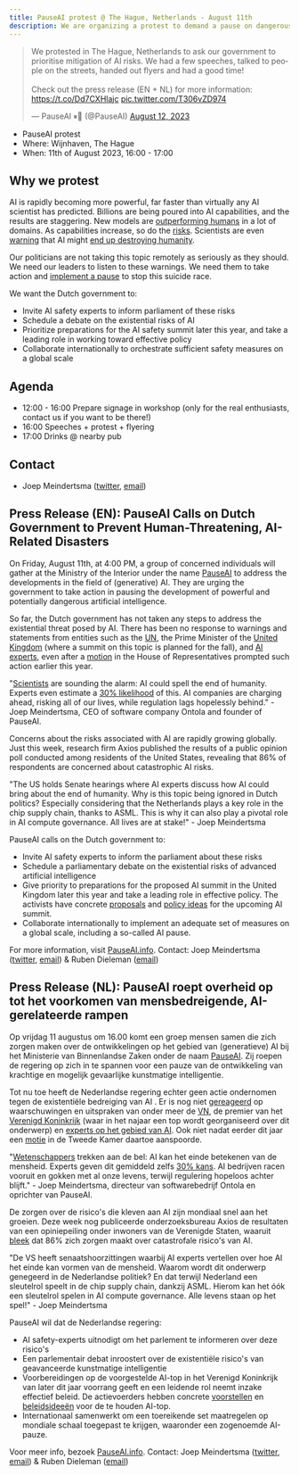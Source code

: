 ```yaml
---
title: PauseAI protest @ The Hague, Netherlands - August 11th
description: We are organizing a protest to demand a pause on dangerous AI development.
---
```


<script>
    import WidgetConsent from '$lib/components/widget-consent/WidgetConsent.svelte'
</script>

<WidgetConsent>
<div>
<blockquote class="twitter-tweet"><p lang="en" dir="ltr">We protested in The Hague, Netherlands to ask our government to prioritise mitigation of AI risks. We had a few speeches, talked to people on the streets, handed out flyers and had a good time!<br><br>Check out the press release (EN + NL) for more information: <a href="https://t.co/Dd7CXHlajc">https://t.co/Dd7CXHlajc</a> <a href="https://t.co/T306vZD974">pic.twitter.com/T306vZD974</a></p>&mdash; PauseAI ⏸🤖 (@PauseAI) <a href="https://twitter.com/PauseAI/status/1690290512643719168?ref_src=twsrc%5Etfw">August 12, 2023</a></blockquote> <script async src="https://platform.twitter.com/widgets.js" charset="utf-8"></script>
</div>
</WidgetConsent>

- PauseAI protest
- Where: Wijnhaven, The Hague
- When: 11th of August 2023, 16:00 - 17:00

## Why we protest

AI is rapidly becoming more powerful, far faster than virtually any AI scientist has predicted.
Billions are being poured into AI capabilities, and the results are staggering.
New models are [outperforming humans](/sota) in a lot of domains.
As capabilities increase, so do the [risks](/risks).
Scientists are even [warning](https://www.safe.ai/statement-on-ai-risk) that AI might [end up destroying humanity](/xrisk).

Our politicians are not taking this topic remotely as seriously as they should.
We need our leaders to listen to these warnings.
We need them to take action and [implement a pause](/proposal) to stop this suicide race.

We want the Dutch government to:

- Invite AI safety experts to inform parliament of these risks
- Schedule a debate on the existential risks of AI
- Prioritize preparations for the AI safety summit later this year, and take a leading role in working toward effective policy
- Collaborate internationally to orchestrate sufficient safety measures on a global scale

## Agenda

- 12:00 - 16:00 Prepare signage in workshop (only for the real enthusiasts, contact us if you want to be there!)
- 16:00 Speeches + protest + flyering
- 17:00 Drinks @ nearby pub

## Contact

- Joep Meindertsma ([twitter](https://twitter.com/joepmeindertsma), [email](mailto:joep@ontola.io))

## Press Release (EN): PauseAI Calls on Dutch Government to Prevent Human-Threatening, AI-Related Disasters

On Friday, August 11th, at 4:00 PM, a group of concerned individuals will gather at the Ministry of the Interior under the name [PauseAI](http://pauseai.info) to address the developments in the field of (generative) AI. They are urging the government to take action in pausing the development of powerful and potentially dangerous artificial intelligence.

So far, the Dutch government has not taken any steps to address the existential threat posed by AI. There has been no response to warnings and statements from entities such as the [UN](https://www.linkedin.com/feed/update/urn:li:activity:7075767810336923648), the Prime Minister of the [United Kingdom](https://www.theguardian.com/technology/2023/may/25/no-10-acknowledges-existential-risk-ai-first-time-rishi-sunak?) (where a summit on this topic is planned for the fall), and [AI experts](https://nos.nl/op3/artikel/2012979-wetenschappers-waarschuwen-voor-kunstmatige-intelligentie), even after a [motion](https://www.parlementairemonitor.nl/9353000/1/j9vvij5epmj1ey0/vm1rshv2ulz5) in the House of Representatives prompted such action earlier this year.

"[Scientists](https://www.safe.ai/statement-on-ai-risk) are sounding the alarm: AI could spell the end of humanity. Experts even estimate a [30% likelihood](https://forum.effectivealtruism.org/posts/8CM9vZ2nnQsWJNsHx/existential-risk-from-ai-survey-results) of this. AI companies are charging ahead, risking all of our lives, while regulation lags hopelessly behind." - Joep Meindertsma, CEO of software company Ontola and founder of PauseAI.

Concerns about the risks associated with AI are rapidly growing globally. Just this week, research firm Axios published the results of a public opinion poll conducted among residents of the United States, revealing that 86% of respondents are concerned about catastrophic AI risks.

"The US holds Senate hearings where AI experts discuss how AI could bring about the end of humanity. Why is this topic being ignored in Dutch politics? Especially considering that the Netherlands plays a key role in the chip supply chain, thanks to ASML. This is why it can also play a pivotal role in AI compute governance. All lives are at stake!" - Joep Meindertsma

PauseAI calls on the Dutch government to:

- Invite AI safety experts to inform the parliament about these risks
- Schedule a parliamentary debate on the existential risks of advanced artificial intelligence
- Give priority to preparations for the proposed AI summit in the United Kingdom later this year and take a leading role in effective policy. The activists have concrete [proposals](https://pauseai.info/summit) and [policy ideas](https://pauseai.info/proposal) for the upcoming AI summit.
- Collaborate internationally to implement an adequate set of measures on a global scale, including a so-called AI pause.

For more information, visit [PauseAI.info](http://pauseai.info). Contact: Joep Meindertsma ([twitter](https://twitter.com/joepmeindertsma), [email](mailto:joep@ontola.io)) & Ruben Dieleman ([email](mailto:ruben@existentialriskobservatory.org))

## Press Release (NL): PauseAI roept overheid op tot het voorkomen van mensbedreigende, AI-gerelateerde rampen

Op vrijdag 11 augustus om 16.00 komt een groep mensen samen die zich zorgen maken over de ontwikkelingen op het gebied van (generatieve) AI bij het Ministerie van Binnenlandse Zaken onder de naam [PauseAI](http://pauseai.info). Zij roepen de regering op zich in te spannen voor een pauze van de ontwikkeling van krachtige en mogelijk gevaarlijke kunstmatige intelligentie.

Tot nu toe heeft de Nederlandse regering echter geen actie ondernomen tegen de existentiële bedreiging van AI . Er is nog niet [gereageerd](https://www.linkedin.com/feed/update/urn:li:activity:7075767810336923648) op waarschuwingen en uitspraken van onder meer de [VN](https://www.linkedin.com/feed/update/urn:li:activity:7075088560508284928), de premier van het [Verenigd Koninkrijk](https://www.theguardian.com/technology/2023/may/25/no-10-acknowledges-existential-risk-ai-first-time-rishi-sunak?) (waar in het najaar een top wordt georganiseerd over dit onderwerp) en [experts op het gebied van AI](https://nos.nl/op3/artikel/2012979-wetenschappers-waarschuwen-voor-kunstmatige-intelligentie). Ook niet nadat eerder dit jaar een [motie](https://www.parlementairemonitor.nl/9353000/1/j9vvij5epmj1ey0/vm1rshv2ulz5) in de Tweede Kamer daartoe aanspoorde.

"[Wetenschappers](https://www.safe.ai/statement-on-ai-risk) trekken aan de bel: AI kan het einde betekenen van de mensheid. Experts geven dit gemiddeld zelfs [30% kans](https://forum.effectivealtruism.org/posts/8CM9vZ2nnQsWJNsHx/existential-risk-from-ai-survey-results). AI bedrijven racen vooruit en gokken met al onze levens, terwijl regulering hopeloos achter blijft." - Joep Meindertsma, directeur van softwarebedrijf Ontola en oprichter van PauseAI.

De zorgen over de risico's die kleven aan AI zijn mondiaal snel aan het groeien. Deze week nog publiceerde onderzoeksbureau Axios de resultaten van een opiniepeiling onder inwoners van de Verenigde Staten, waaruit [bleek](https://www.axios.com/2023/08/09/ai-voters-trust-government-regulation) dat 86% zich zorgen maakt over catastrofale risico's van AI.

"De VS heeft senaatshoorzittingen waarbij AI experts vertellen over hoe AI het einde kan vormen van de mensheid. Waarom wordt dit onderwerp genegeerd in de Nederlandse politiek? En dat terwijl Nederland een sleutelrol speelt in de chip supply chain, dankzij ASML. Hierom kan het óók een sleutelrol spelen in AI compute governance. Alle levens staan op het spel!" - Joep Meindertsma

PauseAI wil dat de Nederlandse regering:

- AI safety-experts uitnodigt om het parlement te informeren over deze risico's
- Een parlementair debat inroostert over de existentiële risico's van geavanceerde kunstmatige intelligentie
- Voorbereidingen op de voorgestelde AI-top in het Verenigd Koninkrijk van later dit jaar voorrang geeft en een leidende rol neemt inzake effectief beleid. De actievoerders hebben concrete [voorstellen](https://pauseai.info/summit) en [beleidsideeën](https://pauseai.info/proposal) voor de te houden AI-top.
- Internationaal samenwerkt om een toereikende set maatregelen op mondiale schaal toegepast te krijgen, waaronder een zogenoemde AI-pauze.

Voor meer info, bezoek [PauseAI.info](http://pauseai.info). Contact: Joep Meindertsma ([twitter](https://twitter.com/joepmeindertsma), [email](mailto:joep@ontola.io)) & Ruben Dieleman ([email](mailto:ruben@existentialriskobservatory.org))
